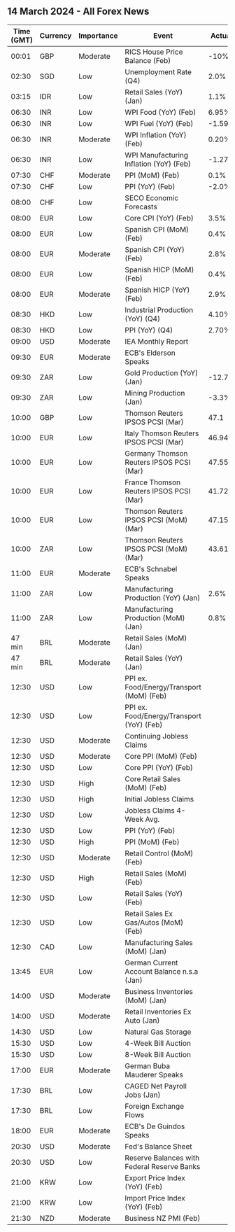 ## 14 March 2024 - All Forex News

| Time (GMT) | Currency | Importance | Event | Actual | Forecast | Previous |
|------|----------|------------|-------|--------|----------|----------|
| 00:01 | GBP | Moderate | RICS House Price Balance (Feb) | -10% | -10% | -19% |
| 02:30 | SGD | Low | Unemployment Rate (Q4) | 2.0% |  | 2.0% |
| 03:15 | IDR | Low | Retail Sales (YoY) (Jan) | 1.1% |  | 0.2% |
| 06:30 | INR | Low | WPI Food (YoY) (Feb) | 6.95% |  | 6.85% |
| 06:30 | INR | Low | WPI Fuel (YoY) (Feb) | -1.59% |  | -0.51% |
| 06:30 | INR | Moderate | WPI Inflation (YoY) (Feb) | 0.20% | 0.25% | 0.27% |
| 06:30 | INR | Low | WPI Manufacturing Inflation (YoY) (Feb) | -1.27% |  | -1.13% |
| 07:30 | CHF | Moderate | PPI (MoM) (Feb) | 0.1% | 0.2% | -0.5% |
| 07:30 | CHF | Low | PPI (YoY) (Feb) | -2.0% |  | -2.3% |
| 08:00 | CHF | Low | SECO Economic Forecasts |  |  |  |
| 08:00 | EUR | Low | Core CPI (YoY) (Feb) | 3.5% |  | 3.6% |
| 08:00 | EUR | Low | Spanish CPI (MoM) (Feb) | 0.4% | 0.3% | 0.1% |
| 08:00 | EUR | Moderate | Spanish CPI (YoY) (Feb) | 2.8% | 2.8% | 3.4% |
| 08:00 | EUR | Low | Spanish HICP (MoM) (Feb) | 0.4% | 0.4% | -0.2% |
| 08:00 | EUR | Moderate | Spanish HICP (YoY) (Feb) | 2.9% | 2.9% | 3.5% |
| 08:30 | HKD | Low | Industrial Production (YoY) (Q4) | 4.10% |  | 4.30% |
| 08:30 | HKD | Low | PPI (YoY) (Q4) | 2.70% |  | 3.00% |
| 09:00 | USD | Moderate | IEA Monthly Report |  |  |  |
| 09:30 | EUR | Moderate | ECB's Elderson Speaks |  |  |  |
| 09:30 | ZAR | Low | Gold Production (YoY) (Jan) | -12.7% |  | -3.6% |
| 09:30 | ZAR | Low | Mining Production (Jan) | -3.3% | 0.2% | 0.2% |
| 10:00 | GBP | Low | Thomson Reuters IPSOS PCSI (Mar) | 47.1 |  | 51.5 |
| 10:00 | EUR | Low | Italy Thomson Reuters IPSOS PCSI (Mar) | 46.94 |  | 44.33 |
| 10:00 | EUR | Low | Germany Thomson Reuters IPSOS PCSI (Mar) | 47.55 |  | 46.86 |
| 10:00 | EUR | Low | France Thomson Reuters IPSOS PCSI (Mar) | 41.72 |  | 43.57 |
| 10:00 | EUR | Low | Thomson Reuters IPSOS PCSI (MoM) (Mar) | 47.15 |  | 44.15 |
| 10:00 | ZAR | Low | Thomson Reuters IPSOS PCSI (MoM) (Mar) | 43.61 |  | 45.92 |
| 11:00 | EUR | Moderate | ECB's Schnabel Speaks |  |  |  |
| 11:00 | ZAR | Low | Manufacturing Production (YoY) (Jan) | 2.6% | 0.7% | 1.3% |
| 11:00 | ZAR | Low | Manufacturing Production (MoM) (Jan) | 0.8% | 0.5% | -1.3% |
| 47 min | BRL | Moderate | Retail Sales (MoM) (Jan) |  | 0.2% | -1.3% |
| 47 min | BRL | Moderate | Retail Sales (YoY) (Jan) |  | 1.3% | 1.3% |
| 12:30 | USD | Low | PPI ex. Food/Energy/Transport (MoM) (Feb) |  |  | 0.6% |
| 12:30 | USD | Low | PPI ex. Food/Energy/Transport (YoY) (Feb) |  |  | 2.6% |
| 12:30 | USD | Moderate | Continuing Jobless Claims |  | 1,900K | 1,906K |
| 12:30 | USD | Moderate | Core PPI (MoM) (Feb) |  | 0.2% | 0.5% |
| 12:30 | USD | Low | Core PPI (YoY) (Feb) |  | 1.9% | 2.0% |
| 12:30 | USD | High | Core Retail Sales (MoM) (Feb) |  | 0.5% | -0.6% |
| 12:30 | USD | High | Initial Jobless Claims |  | 218K | 217K |
| 12:30 | USD | Low | Jobless Claims 4-Week Avg. |  |  | 212.25K |
| 12:30 | USD | Low | PPI (YoY) (Feb) |  | 1.1% | 0.9% |
| 12:30 | USD | High | PPI (MoM) (Feb) |  | 0.3% | 0.3% |
| 12:30 | USD | Moderate | Retail Control (MoM) (Feb) |  |  | -0.4% |
| 12:30 | USD | High | Retail Sales (MoM) (Feb) |  | 0.8% | -0.8% |
| 12:30 | USD | Low | Retail Sales (YoY) (Feb) |  |  | 0.65% |
| 12:30 | USD | Low | Retail Sales Ex Gas/Autos (MoM) (Feb) |  |  | -0.5% |
| 12:30 | CAD | Low | Manufacturing Sales (MoM) (Jan) |  | 0.3% | -0.7% |
| 13:45 | EUR | Low | German Current Account Balance n.s.a (Jan) |  |  | 31.4B |
| 14:00 | USD | Moderate | Business Inventories (MoM) (Jan) |  | 0.2% | 0.4% |
| 14:00 | USD | Moderate | Retail Inventories Ex Auto (Jan) |  | 0.3% | 0.4% |
| 14:30 | USD | Low | Natural Gas Storage |  | -3B | -40B |
| 15:30 | USD | Low | 4-Week Bill Auction |  |  | 5.280% |
| 15:30 | USD | Low | 8-Week Bill Auction |  |  | 5.280% |
| 17:00 | EUR | Moderate | German Buba Mauderer Speaks |  |  |  |
| 17:30 | BRL | Low | CAGED Net Payroll Jobs (Jan) |  | 90.00K | -430.16K |
| 17:30 | BRL | Low | Foreign Exchange Flows |  |  | -0.514B |
| 18:00 | EUR | Moderate | ECB's De Guindos Speaks |  |  |  |
| 20:30 | USD | Moderate | Fed's Balance Sheet |  |  | 7,539B |
| 20:30 | USD | Low | Reserve Balances with Federal Reserve Banks |  |  | 3.621T |
| 21:00 | KRW | Low | Export Price Index (YoY) (Feb) |  |  | 3.7% |
| 21:00 | KRW | Low | Import Price Index (YoY) (Feb) |  |  | 0.2% |
| 21:30 | NZD | Moderate | Business NZ PMI (Feb) |  |  | 47.3 |
